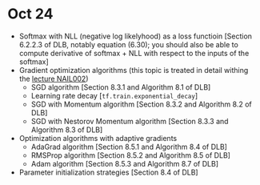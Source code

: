 # Oct 24

- Softmax with NLL (negative log likelyhood) as a loss functioin [Section 6.2.2.3 of DLB, notably equation (6.30); you should also be able to compute derivative of softmax + NLL with respect to the inputs of the softmax]
- Gradient optimization algorithms (this topic is treated in detail withing the [lecture NAIL002](https://is.cuni.cz/studium/eng/predmety/index.php?do=predmet&kod=NAIL002))
  - SGD algorithm [Section 8.3.1 and Algorithm 8.1 of DLB]
  - Learning rate decay [`tf.train.exponential_decay`]
  - SGD with Momentum algorithm [Section 8.3.2 and Algorithm 8.2 of DLB]
  - SGD with Nestorov Momentum algorithm [Section 8.3.3 and Algorithm 8.3 of DLB]
- Optimization algorithms with adaptive gradients
  - AdaGrad algorithm [Section 8.5.1 and Algorithm 8.4 of DLB]
  - RMSProp algorithm [Section 8.5.2 and Algorithm 8.5 of DLB]
  - Adam algorithm [Section 8.5.3 and Algorithm 8.7 of DLB]
- Parameter initialization strategies [Section 8.4 of DLB]

